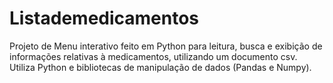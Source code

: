 # Listademedicamentos
Projeto de Menu interativo feito em Python para leitura, busca e exibição de informações relativas à medicamentos, utilizando um documento csv.
Utiliza Python e bibliotecas de manipulação de dados (Pandas e Numpy).

